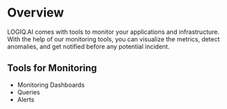 # Overview

LOGIQ.AI comes with tools to monitor your applications and infrastructure. With the help of our monitoring tools, you can visualize the metrics, detect anomalies, and get notified before any potential incident.

## Tools for Monitoring

* Monitoring Dashboards
* Queries
* Alerts&#x20;
